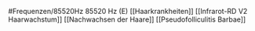 #Frequenzen/85520Hz
85520 Hz (E)
[[Haarkrankheiten]]
[[Infrarot-RD V2 Haarwachstum]]
[[Nachwachsen der Haare]]
[[Pseudofolliculitis Barbae]]